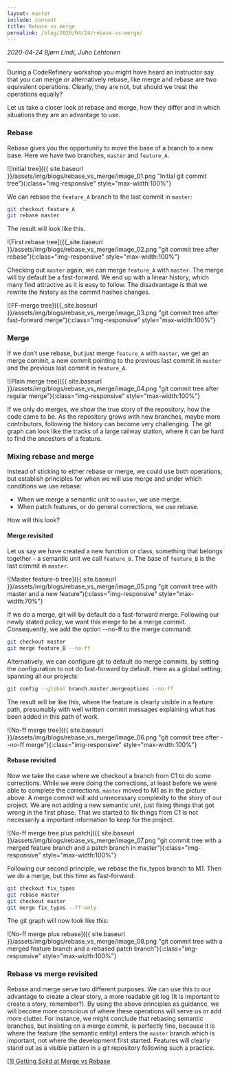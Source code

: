 ```yaml
---
layout: master
include: content
title: Rebase vs merge
permalink: /blog/2020/04/24/rebase-vs-merge/
---
```


*2020-04-24 Bjørn Lindi, Juho Lehtonen*

---
During a CodeRefinery workshop you might have heard an instructor say
that you can merge or alternatively rebase, like merge and rebase are
two equivalent operations. Clearly, they are not, but should we treat
the operations equally?

Let us take a closer look at rebase and merge, how they differ  and in
which situations they are an advantage to use.

### Rebase

Rebase gives you the opportunity to move the base of a branch to a new
base. Here we have two branches, `master` and `feature_A`.

![Initial tree]({{ site.baseurl }}/assets/img/blogs/rebase_vs_merge/image_01.png "Initial git commit tree"){:class="img-responsive" style="max-width:100%"}

We can rebase the `feature_A` branch to the last commit in `master`:

```bash
git checkout feature_A
git rebase master
```

The result will look like this.

![First rebase tree]({{_site.baseurl }}/assets/img/blogs/rebase_vs_merge/image_02.png "git commit tree
after rebase"){:class="img-responsive" style="max-width:100%"}
 
Checking out `master` again, we can merge `feature_A` with `master`. The merge will by default be a fast-forward. We end up with a linear history, which many find attractive as it is easy to follow. The disadvantage is that we rewrite the history as the commit hashes changes.

![FF-merge tree]({{_site.baseurl }}/assets/img/blogs/rebase_vs_merge/image_03.png "git commit tree after fast-forward merge"){:class="img-responsive" style="max-width:100%"}

### Merge

If we don’t use rebase, but just merge `feature_A` with `master`, we get an merge commit, a new commit pointing  to the previous last commit in `master` and the previous last commit in `feature_A`.

![Plain merge tree]({{ site.baseurl }}/assets/img/blogs/rebase_vs_merge/image_04.png "git commit tree after regular merge"){:class="img-responsive" style="max-width:100%"}

If we only do merges, we show the true story of the repository, how the code came to be. As the repository grows with new branches, maybe more contributors, following the history can become very challenging. The git graph can look like the tracks of a large railway station, where it can be hard to find the ancestors of a feature.


### Mixing rebase and merge

Instead of sticking to either rebase or merge, we could use both operations, but establish principles for when we will use merge and under which conditions we use rebase:
- When we merge a semantic unit to `master`, we use merge.
- When patch features, or do general corrections, we use rebase.

How will this look?


#### Merge revisited

Let us say we have created a new function or class, something that belongs together - a semantic unit we call `feature_B`. The base of `feature_B` is the last commit in `master`.

![Master feature-b tree]({{ site.baseurl }}/assets/img/blogs/rebase_vs_merge/image_05.png "git commit tree with master and a new feature"){:class="img-responsive" style="max-width:70%"}

If we do a merge, git will by default do a fast-forward merge. Following our newly stated policy, we want this merge to be a merge commit. Consequently, we add the option --no-ff to the merge command:
```sh
git checkout master
git merge feature_B --no-ff
```

Alternatively, we can configure git to default do merge commits, by setting the configuration to not do fast-forward by default. Here as a global setting, spanning all our projects:
```sh
git config --global branch.master.mergeoptions --no-ff
```

The result will be like this, where the feature is clearly visible in a feature path, presumably with well written commit messages explaining what has been added in this path of work.

![No-ff merge tree]({{ site.baseurl }}/assets/img/blogs/rebase_vs_merge/image_06.png "git commit tree after --no-ff merge"){:class="img-responsive" style="max-width:100%"}

#### Rebase revisited

Now we  take the case where we checkout a branch from C1 to do some corrections. While we were doing the corrections, at least before we were able to complete the corrections, `master` moved to M1 as in the picture above. A merge commit will add unnecessary complexity to the story of our project. We are not adding a new semantic unit, just fixing things that got wrong in the first phase. That we started to fix things from C1 is not necessarily a important information to keep for the project.

![No-ff merge tree plus patch]({{ site.baseurl }}/assets/img/blogs/rebase_vs_merge/image_07.png "git commit tree with a merged feature branch and a patch branch in master"){:class="img-responsive" style="max-width:100%"}

Following our second principle, we rebase the fix_typos branch to M1. Then we do a merge, but this time as fast-forward:
```sh
git checkout fix_types
git rebase master
git checkout master
git merge fix_typos --ff-only
```
The git graph will now look like this:

![No-ff merge plus rebase]({{ site.baseurl }}/assets/img/blogs/rebase_vs_merge/image_08.png "git commit tree with a merged feature branch and a rebased patch branch"){:class="img-responsive" style="max-width:100%"}

### Rebase vs merge revisited
Rebase and merge serve two different purposes. We can use this to our advantage to create a clear story, a more readable git log (It is important to create a story, remember?). By using the above principles as guidance, we will become more conscious of where these operations will serve us or add more clutter. For instance, we might conclude that rebasing semantic branches, but insisting on a merge commit, is perfectly fine, because it is where the feature (the semantic entity) enters the `master` branch which is important, not where the development first started. Features will clearly stand out as a visible pattern in a git repository following such a practice. 

[[1] Getting Solid at Merge vs Rebase](https://medium.com/@porteneuve/getting-solid-at-git-rebase-vs-merge-4fa1a48c53aa)
